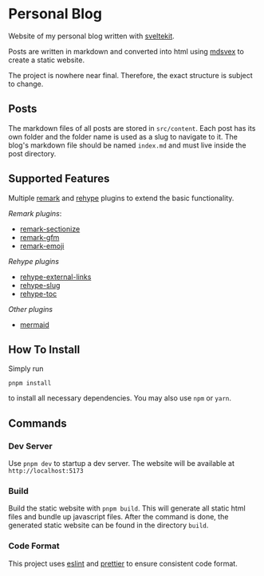 # Personal Blog

Website of my personal blog written with [sveltekit](https://kit.svelte.dev/).

Posts are written in markdown and converted into html using [mdsvex](https://mdsvex.com/) to create a static website.

The project is nowhere near final.
Therefore, the exact structure is subject to change.

## Posts

The markdown files of all posts are stored in `src/content`.
Each post has its own folder and the folder name is used as a slug to navigate to it.
The blog's markdown file should be named `index.md` and must live inside the post directory.

## Supported Features

Multiple [remark](https://github.com/remarkjs/remark) and [rehype](https://github.com/rehypejs/rehype) plugins to extend the basic functionality.

_Remark plugins_:

- [remark-sectionize](https://github.com/jake-low/remark-sectionize)
- [remark-gfm](https://github.com/remarkjs/remark-gfm)
- [remark-emoji](https://github.com/rhysd/remark-emoji)

_Rehype plugins_

- [rehype-external-links](https://github.com/rehypejs/rehype-external-links)
- [rehype-slug](https://github.com/rehypejs/rehype-slug)
- [rehype-toc](https://github.com/JS-DevTools/rehype-toc)

_Other plugins_

- [mermaid](https://mermaid.js.org/)

## How To Install

Simply run

```
pnpm install
```

to install all necessary dependencies.
You may also use `npm` or `yarn`.

## Commands

### Dev Server

Use `pnpm dev` to startup a dev server.
The website will be available at `http://localhost:5173`

### Build

Build the static website with `pnpm build`.
This will generate all static html files and bundle up javascript files.
After the command is done, the generated static website can be found in the directory `build`.

### Code Format

This project uses [eslint](https://eslint.org/) and [prettier](https://prettier.io/) to ensure consistent code format.
